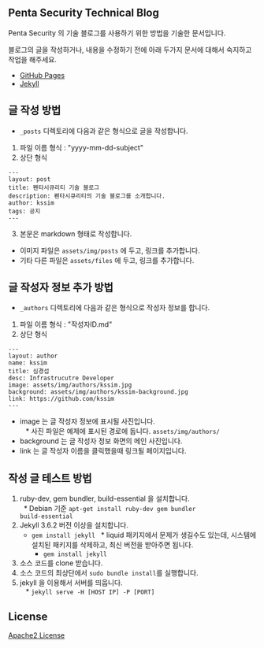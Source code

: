 ## Penta Security Technical Blog
Penta Security 의 기술 블로그를 사용하기 위한 방법을 기술한 문서입니다.

블로그의 글을 작성하거나, 내용을 수정하기 전에 아래 두가지 문서에 대해서 숙지하고 작업을 해주세요.

* [GitHub Pages](https://pages.github.com/)
* [Jekyll](https://jekyllrb.com/)


## 글 작성 방법
* <code>_posts</code> 디렉토리에 다음과 같은 형식으로 글을 작성합니다.
1. 파일 이름 형식 : "yyyy-mm-dd-subject"
2. 상단 형식
```
---
layout: post
title: 펜타시큐리티 기술 블로그
description: 펜타시큐리티의 기술 블로그를 소개합니다.
author: kssim
tags: 공지
---
```
3. 본문은 markdown 형태로 작성합니다.
* 이미지 파일은 <code>assets/img/posts</code> 에 두고, 링크를 추가합니다.
* 기타 다른 파일은 <code>assets/files</code> 에 두고, 링크를 추가합니다.


## 글 작성자 정보 추가 방법
* <code>_authors</code> 디렉토리에 다음과 같은 형식으로 작성자 정보를 합니다.
1. 파일 이름 형식 : "작성자ID.md"
2. 상단 형식
```
---
layout: author
name: kssim
title: 심경섭
desc: Infrastrucutre Developer
image: assets/img/authors/kssim.jpg
background: assets/img/authors/kssim-background.jpg
link: https://github.com/kssim
---
```
* image 는 글 작성자 정보에 표시될 사진입니다.  
    * 사진 파일은 예제에 표시된 경로에 둡니다. <code>assets/img/authors/</code>
* background 는 글 작성자 정보 화면의 메인 사진입니다.
* link 는 글 작성자 이름을 클릭했을때 링크될 페이지입니다.


## 작성 글 테스트 방법
1. ruby-dev, gem bundler, build-essential 을 설치합니다.  
   * Debian 기준 <code>apt-get install ruby-dev gem bundler build-essential</code>  
2. Jekyll 3.6.2 버전 이상을 설치합니다.  
   * <code>gem install jekyll</code>
   * liquid 패키지에서 문제가 생길수도 있는데, 시스템에 설치된 패키지를 삭제하고, 최신 버전을 받아주면 됩니다.
       * <code>gem install jekyll</code>
3. 소스 코드를 clone 받습니다.
4. 소스 코드의 최상단에서 <code>sudo bundle install</code>를 실행합니다.
5. jekyll 을 이용해서 서버를 띄웁니다.  
    * <code>jekyll serve -H [HOST IP] -P [PORT]</code>




## License
[Apache2 License](https://github.com/pentasecurity/pentasecurity.github.io/blob/master/README.md)
